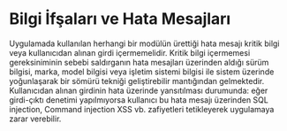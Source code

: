 # Bilgi İfşaları ve Hata Mesajları

Uygulamada kullanılan herhangi bir modülün ürettiği hata mesajı kritik bilgi veya kullanıcıdan alınan girdi içermemelidir. Kritik bilgi içermemesi gereksiniminin sebebi saldırganın hata mesajları üzerinden aldığı sürüm bilgisi, marka, model bilgisi veya işletim sistemi bilgisi ile sistem üzerinde yoğunlaşarak bir sömürü tekniği geliştirebilir mantığından gelmektedir. Kullanıcıdan alınan girdinin hata üzerinde yansıtılması durumunda: eğer girdi-çıktı denetimi yapılmıyorsa kullanıcı bu hata mesajı üzerinden SQL injection, Command injection XSS vb. zafiyetleri tetikleyerek uygulamaya zarar verebilir.
